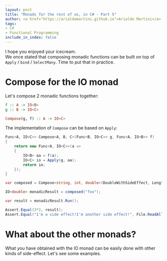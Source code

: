 ```yaml
---
layout: post
title: "Monads for the rest of us, in C# - Part 5"
author: <a href="https://arialdomartini.github.io">Arialdo Martini</a>
tags:
- C#
- Functional Programming
include_in_index: false
---
```

I hope you enjoyed your icecream.  
We once stated that composing monadic functions can be built on top of `Apply` / `bind` / `SelectMany`. Time to put that in practice.

# Compose for the IO monad
Let's compose 2 monadic functions together:
```haskell
f :: A -> IO<B>
g :: B -> IO<C>

Compose(g, f) :: A -> IO<C>
```

The implementation of `Compose` can be based on `Apply`:

```csharp
Func<A, IO<C>> Compose<A, B, C>(Func<B, IO<C>> g, Func<A, IO<B>> f)
{
    return new Func<A, IO<C>>(a =>
    {
        IO<B> aa = f(a);
        IO<C> io = Apply(g, aa);
        return io;
    });
}

var composed = Compose<string, int, double>(DoubleWithSideEffect, LengthWithSideEffect);

IO<double> monadicResult = composed("foo");

var result = monadicResult.Run();

Assert.Equal(3*2, result);
Assert.Equal("I'm a side effect!I'm another side effect!", File.ReadAllText("output.txt"));
```



# What about the other monads?
What you have obtained with the IO monad can be easily done with other kinds of side-effect. Let's see some examples.


